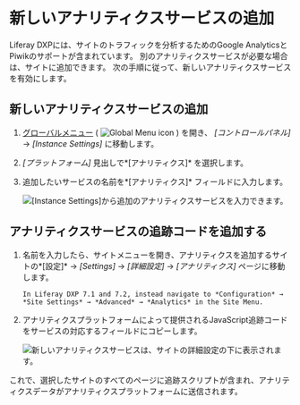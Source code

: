 # 新しいアナリティクスサービスの追加

Liferay DXPには、サイトのトラフィックを分析するためのGoogle AnalyticsとPiwikのサポートが含まれています。 別のアナリティクスサービスが必要な場合は、サイトに追加できます。 次の手順に従って、新しいアナリティクスサービスを有効にします。

## 新しいアナリティクスサービスの追加

1.  [グローバルメニュー](../../getting-started/navigating-dxp.md) ( ![Global Menu icon](../../images/icon-applications-menu.png) ) を開き、 *[コントロールパネル]* → *[Instance Settings]* に移動します。

2.  *[プラットフォーム]* 見出しで*[アナリティクス]* を選択します。

3.  追加したいサービスの名前を*[アナリティクス]* フィールドに入力します。

    ![[Instance Settings]から追加のアナリティクスサービスを入力できます。](./adding-a-new-analytics-service/images/01.png)

## アナリティクスサービスの追跡コードを追加する

1.  名前を入力したら、サイトメニューを開き、アナリティクスを追加するサイトの*[設定]* → *[Settings]* → *[詳細設定]* → *[アナリティクス]* ページに移動します。

    ```{note}
    In Liferay DXP 7.1 and 7.2, instead navigate to *Configuration* → *Site Settings* → *Advanced* → *Analytics* in the Site Menu.
    ```

2.  アナリティクスプラットフォームによって提供されるJavaScript追跡コードをサービスの対応するフィールドにコピーします。

    ![新しいアナリティクスサービスは、サイトの詳細設定の下に表示されます。](./adding-a-new-analytics-service/images/02.png)

これで、選択したサイトのすべてのページに追跡スクリプトが含まれ、アナリティクスデータがアナリティクスプラットフォームに送信されます。
